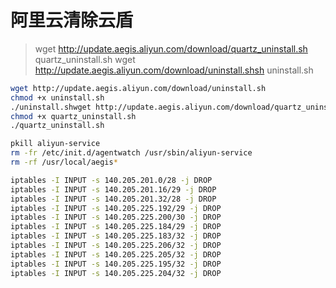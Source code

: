 # 阿里云清除云盾
> wget http://update.aegis.aliyun.com/download/quartz_uninstall.sh quartz_uninstall.sh
> wget http://update.aegis.aliyun.com/download/uninstall.shsh uninstall.sh
```sh
wget http://update.aegis.aliyun.com/download/uninstall.sh
chmod +x uninstall.sh
./uninstall.shwget http://update.aegis.aliyun.com/download/quartz_uninstall.sh
chmod +x quartz_uninstall.sh
./quartz_uninstall.sh
```
```sh
pkill aliyun-service
rm -fr /etc/init.d/agentwatch /usr/sbin/aliyun-service
rm -rf /usr/local/aegis*
```

```sh
iptables -I INPUT -s 140.205.201.0/28 -j DROP
iptables -I INPUT -s 140.205.201.16/29 -j DROP
iptables -I INPUT -s 140.205.201.32/28 -j DROP
iptables -I INPUT -s 140.205.225.192/29 -j DROP
iptables -I INPUT -s 140.205.225.200/30 -j DROP
iptables -I INPUT -s 140.205.225.184/29 -j DROP
iptables -I INPUT -s 140.205.225.183/32 -j DROP
iptables -I INPUT -s 140.205.225.206/32 -j DROP
iptables -I INPUT -s 140.205.225.205/32 -j DROP
iptables -I INPUT -s 140.205.225.195/32 -j DROP
iptables -I INPUT -s 140.205.225.204/32 -j DROP
```
